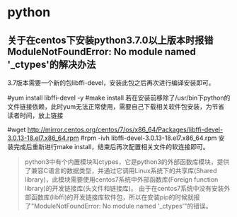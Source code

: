# python

## 关于在centos下安装python3.7.0以上版本时报错ModuleNotFoundError: No module named '_ctypes'的解决办法

3.7版本需要一个新的包libffi-devel，安装此包之后再次进行编译安装即可。

#yum install libffi-devel -y
#make install
若在安装前移除了/usr/bin下python的文件链接依赖，此时yum无法正常使用，需要自己下载相关软件包安装，为节省读者时间，放上链接

#wget http://mirror.centos.org/centos/7/os/x86_64/Packages/libffi-devel-3.0.13-18.el7.x86_64.rpm
#rpm -ivh libffi-devel-3.0.13-18.el7.x86_64.rpm
安装完成后重新进行make install，结束后再次配置相关文件的软连接即可。

> python3中有个内置模块叫ctypes，它是python3的外部函数库模块，提供了兼容C语言的数据类型，并通过它调用Linux系统下的共享库(Shared library)，此模块需要使用centos7系统中外部函数库(Foreign function library)的开发链接库(头文件和链接库)。
由于在centos7系统中没有安装外部函数库(libffi)的开发链接库软件包，所以在安装pip的时候就报了"ModuleNotFoundError: No module named '_ctypes'"的错误。
